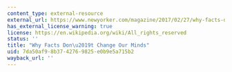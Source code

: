 ```yaml
---
content_type: external-resource
external_url: https://www.newyorker.com/magazine/2017/02/27/why-facts-dont-change-our-minds
has_external_license_warning: true
license: https://en.wikipedia.org/wiki/All_rights_reserved
status: ''
title: "Why Facts Don\u2019t Change Our Minds"
uid: 7da50af9-8b37-4276-9825-e0b9e5a715b2
wayback_url: ''
---
```

